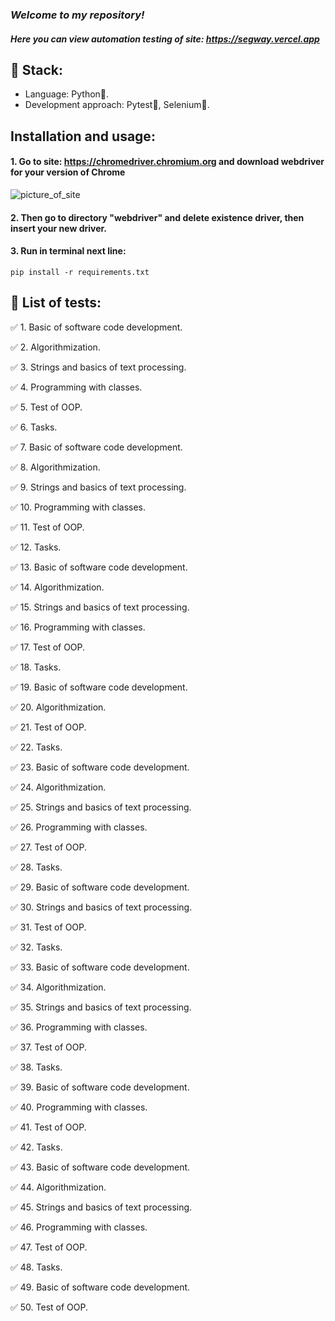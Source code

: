 ### _Welcome to my repository!_
#### _Here you can view automation testing of site: https://segway.vercel.app_
## 🎸 Stack:
- Language: Python🐍.
- Development approach: Pytest🔨, Selenium🦾.
## Installation and usage:
#### 1. Go to site: https://chromedriver.chromium.org and download webdriver for your version of Chrome
![picture_of_site](https://user-images.githubusercontent.com/72101790/172024646-284dddbc-4fef-414f-975e-823cbb07666e.png)
#### 2. Then go to directory "webdriver" and delete existence driver, then insert your new driver.
#### 3. Run in terminal next line:
    pip install -r requirements.txt
## 📌 List of tests: 
:white_check_mark: 1. Basic of software code development.

:white_check_mark: 2. Algorithmization.

:white_check_mark: 3. Strings and basics of text processing.

:white_check_mark: 4. Programming with classes.

:white_check_mark: 5. Test of OOP.

:white_check_mark: 6. Tasks.

:white_check_mark: 7. Basic of software code development.

:white_check_mark: 8. Algorithmization.

:white_check_mark: 9. Strings and basics of text processing.

:white_check_mark: 10. Programming with classes.

:white_check_mark: 11. Test of OOP.

:white_check_mark: 12. Tasks.

:white_check_mark: 13. Basic of software code development.

:white_check_mark: 14. Algorithmization.

:white_check_mark: 15. Strings and basics of text processing.

:white_check_mark: 16. Programming with classes.

:white_check_mark: 17. Test of OOP.

:white_check_mark: 18. Tasks.

:white_check_mark: 19. Basic of software code development.

:white_check_mark: 20. Algorithmization.

:white_check_mark: 21. Test of OOP.

:white_check_mark: 22. Tasks.

:white_check_mark: 23. Basic of software code development.

:white_check_mark: 24. Algorithmization.

:white_check_mark: 25. Strings and basics of text processing.

:white_check_mark: 26. Programming with classes.

:white_check_mark: 27. Test of OOP.

:white_check_mark: 28. Tasks.

:white_check_mark: 29. Basic of software code development.

:white_check_mark: 30. Strings and basics of text processing.

:white_check_mark: 31. Test of OOP.

:white_check_mark: 32. Tasks.

:white_check_mark: 33. Basic of software code development.

:white_check_mark: 34. Algorithmization.

:white_check_mark: 35. Strings and basics of text processing.

:white_check_mark: 36. Programming with classes.

:white_check_mark: 37. Test of OOP.

:white_check_mark: 38. Tasks.

:white_check_mark: 39. Basic of software code development.

:white_check_mark: 40. Programming with classes.

:white_check_mark: 41. Test of OOP.

:white_check_mark: 42. Tasks.

:white_check_mark: 43. Basic of software code development.

:white_check_mark: 44. Algorithmization.

:white_check_mark: 45. Strings and basics of text processing.

:white_check_mark: 46. Programming with classes.

:white_check_mark: 47. Test of OOP.

:white_check_mark: 48. Tasks.

:white_check_mark: 49. Basic of software code development.

:white_check_mark: 50. Test of OOP.
